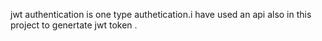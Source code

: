 jwt authentication is one type authetication.i have used an api also in this project to genertate jwt token .
